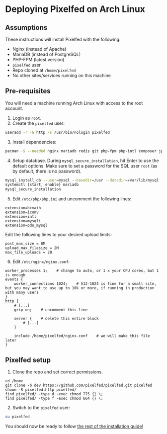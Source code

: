 # Deploying Pixelfed on Arch Linux

## Assumptions
These instructions will install Pixelfed with the following:
- Nginx (instead of Apache)
- MariaDB (instead of PostgreSQL)
- PHP-FPM (latest version)
- `pixelfed` user
- Repo cloned at `/home/pixelfed`
- No other sites/services running on this machine

## Pre-requisites

You will need a machine running Arch Linux with access to the root account.

1. Login as `root`.
2. Create the `pixelfed` user:
```bash
useradd -r -G http -s /usr/bin/nologin pixelfed
```
3. Install dependencies:
```bash
pacman -S --needed nginx mariadb redis git php-fpm php-intl composer jpegoptim optipng pngquant imagemagick unzip
```
4. Setup database. During `mysql_secure_installation`, hit Enter to use the default options. Make sure to set a password for the SQL user `root` (as by default, there is no password).
```bash
mysql_install_db --user=mysql --basedir=/usr --datadir=/var/lib/mysql
systemctl {start, enable} mariadb
mysql_secure_installation
```
5. Edit `/etc/php/php.ini` and uncomment the following lines:
```
extension=bcmath
extension=iconv
extension=intl
extension=mysqli
extension=pdo_mysql
```
Edit the following lines to your desired upload limits:
```
post_max_size = 8M
upload_max_filesize = 2M
max_file_uploads = 20
```
6. Edit `/etc/nginx/nginx.conf`:
```nginx
worker_processes 1;    # change to auto, or 1 x your CPU cores, but 1 is enough
events {
    worker_connections 1024;    # 512-1024 is fine for a small site, but you may want to use up to 10k or more, if running in production with many users
}
http {
    # [...]
    gzip on;    # uncomment this line

    server {    # delete this entire block
        # [...]
    }

    include /home/pixelfed/nginx.conf    # we will make this file later
}
```

## Pixelfed setup
1. Clone the repo and set correct permissions.
```
cd /home
git clone -b dev https://github.com/pixelfed/pixelfed.git pixelfed
chown -R pixelfed:http pixelfed/
find pixelfed/ -type d -exec chmod 775 {} \;
find pixelfed/ -type f -exec chmod 664 {} \;
```
2. Switch to the `pixelfed` user:
```bash
su pixelfed
```

You should now be ready to follow [the rest of the installation guide!](../running-pixelfed/installation.md#initialize-php-dependencies)